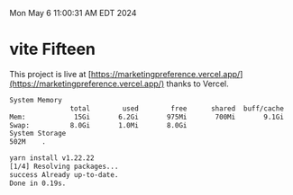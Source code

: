 Mon May  6 11:00:31 AM EDT 2024

# vite Fifteen


This project is live at [https://marketingpreference.vercel.app/](https://marketingpreference.vercel.app/) thanks to Vercel.

```bash
System Memory
               total        used        free      shared  buff/cache   available
Mem:            15Gi       6.2Gi       975Mi       700Mi       9.1Gi       9.0Gi
Swap:          8.0Gi       1.0Mi       8.0Gi
System Storage
502M	.
```
```bash
yarn install v1.22.22
[1/4] Resolving packages...
success Already up-to-date.
Done in 0.19s.
```
